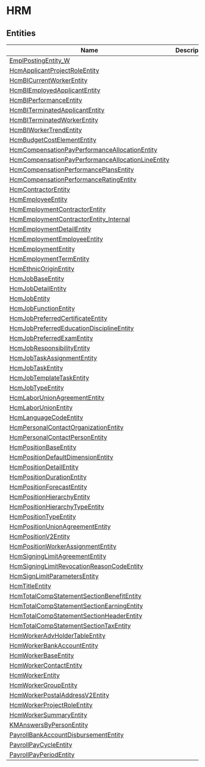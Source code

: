 
# HRM


## Entities

|Name|Description|
|---|---|
|[EmplPostingEntity_W](EmplPostingEntity_W.cdm.json)||
|[HcmApplicantProjectRoleEntity](HcmApplicantProjectRoleEntity.cdm.json)||
|[HcmBICurrentWorkerEntity](HcmBICurrentWorkerEntity.cdm.json)||
|[HcmBIEmployedApplicantEntity](HcmBIEmployedApplicantEntity.cdm.json)||
|[HcmBIPerformanceEntity](HcmBIPerformanceEntity.cdm.json)||
|[HcmBITerminatedApplicantEntity](HcmBITerminatedApplicantEntity.cdm.json)||
|[HcmBITerminatedWorkerEntity](HcmBITerminatedWorkerEntity.cdm.json)||
|[HcmBIWorkerTrendEntity](HcmBIWorkerTrendEntity.cdm.json)||
|[HcmBudgetCostElementEntity](HcmBudgetCostElementEntity.cdm.json)||
|[HcmCompensationPayPerformanceAllocationEntity](HcmCompensationPayPerformanceAllocationEntity.cdm.json)||
|[HcmCompensationPayPerformanceAllocationLineEntity](HcmCompensationPayPerformanceAllocationLineEntity.cdm.json)||
|[HcmCompensationPerformancePlansEntity](HcmCompensationPerformancePlansEntity.cdm.json)||
|[HcmCompensationPerformanceRatingEntity](HcmCompensationPerformanceRatingEntity.cdm.json)||
|[HcmContractorEntity](HcmContractorEntity.cdm.json)||
|[HcmEmployeeEntity](HcmEmployeeEntity.cdm.json)||
|[HcmEmploymentContractorEntity](HcmEmploymentContractorEntity.cdm.json)||
|[HcmEmploymentContractorEntity_Internal](HcmEmploymentContractorEntity_Internal.cdm.json)||
|[HcmEmploymentDetailEntity](HcmEmploymentDetailEntity.cdm.json)||
|[HcmEmploymentEmployeeEntity](HcmEmploymentEmployeeEntity.cdm.json)||
|[HcmEmploymentEntity](HcmEmploymentEntity.cdm.json)||
|[HcmEmploymentTermEntity](HcmEmploymentTermEntity.cdm.json)||
|[HcmEthnicOriginEntity](HcmEthnicOriginEntity.cdm.json)||
|[HcmJobBaseEntity](HcmJobBaseEntity.cdm.json)||
|[HcmJobDetailEntity](HcmJobDetailEntity.cdm.json)||
|[HcmJobEntity](HcmJobEntity.cdm.json)||
|[HcmJobFunctionEntity](HcmJobFunctionEntity.cdm.json)||
|[HcmJobPreferredCertificateEntity](HcmJobPreferredCertificateEntity.cdm.json)||
|[HcmJobPreferredEducationDisciplineEntity](HcmJobPreferredEducationDisciplineEntity.cdm.json)||
|[HcmJobPreferredExamEntity](HcmJobPreferredExamEntity.cdm.json)||
|[HcmJobResponsibilityEntity](HcmJobResponsibilityEntity.cdm.json)||
|[HcmJobTaskAssignmentEntity](HcmJobTaskAssignmentEntity.cdm.json)||
|[HcmJobTaskEntity](HcmJobTaskEntity.cdm.json)||
|[HcmJobTemplateTaskEntity](HcmJobTemplateTaskEntity.cdm.json)||
|[HcmJobTypeEntity](HcmJobTypeEntity.cdm.json)||
|[HcmLaborUnionAgreementEntity](HcmLaborUnionAgreementEntity.cdm.json)||
|[HcmLaborUnionEntity](HcmLaborUnionEntity.cdm.json)||
|[HcmLanguageCodeEntity](HcmLanguageCodeEntity.cdm.json)||
|[HcmPersonalContactOrganizationEntity](HcmPersonalContactOrganizationEntity.cdm.json)||
|[HcmPersonalContactPersonEntity](HcmPersonalContactPersonEntity.cdm.json)||
|[HcmPositionBaseEntity](HcmPositionBaseEntity.cdm.json)||
|[HcmPositionDefaultDimensionEntity](HcmPositionDefaultDimensionEntity.cdm.json)||
|[HcmPositionDetailEntity](HcmPositionDetailEntity.cdm.json)||
|[HcmPositionDurationEntity](HcmPositionDurationEntity.cdm.json)||
|[HcmPositionForecastEntity](HcmPositionForecastEntity.cdm.json)||
|[HcmPositionHierarchyEntity](HcmPositionHierarchyEntity.cdm.json)||
|[HcmPositionHierarchyTypeEntity](HcmPositionHierarchyTypeEntity.cdm.json)||
|[HcmPositionTypeEntity](HcmPositionTypeEntity.cdm.json)||
|[HcmPositionUnionAgreementEntity](HcmPositionUnionAgreementEntity.cdm.json)||
|[HcmPositionV2Entity](HcmPositionV2Entity.cdm.json)||
|[HcmPositionWorkerAssignmentEntity](HcmPositionWorkerAssignmentEntity.cdm.json)||
|[HcmSigningLimitAgreementEntity](HcmSigningLimitAgreementEntity.cdm.json)||
|[HcmSigningLimitRevocationReasonCodeEntity](HcmSigningLimitRevocationReasonCodeEntity.cdm.json)||
|[HcmSignLimitParametersEntity](HcmSignLimitParametersEntity.cdm.json)||
|[HcmTitleEntity](HcmTitleEntity.cdm.json)||
|[HcmTotalCompStatementSectionBenefitEntity](HcmTotalCompStatementSectionBenefitEntity.cdm.json)||
|[HcmTotalCompStatementSectionEarningEntity](HcmTotalCompStatementSectionEarningEntity.cdm.json)||
|[HcmTotalCompStatementSectionHeaderEntity](HcmTotalCompStatementSectionHeaderEntity.cdm.json)||
|[HcmTotalCompStatementSectionTaxEntity](HcmTotalCompStatementSectionTaxEntity.cdm.json)||
|[HcmWorkerAdvHolderTableEntity](HcmWorkerAdvHolderTableEntity.cdm.json)||
|[HcmWorkerBankAccountEntity](HcmWorkerBankAccountEntity.cdm.json)||
|[HcmWorkerBaseEntity](HcmWorkerBaseEntity.cdm.json)||
|[HcmWorkerContactEntity](HcmWorkerContactEntity.cdm.json)||
|[HcmWorkerEntity](HcmWorkerEntity.cdm.json)||
|[HcmWorkerGroupEntity](HcmWorkerGroupEntity.cdm.json)||
|[HcmWorkerPostalAddressV2Entity](HcmWorkerPostalAddressV2Entity.cdm.json)||
|[HcmWorkerProjectRoleEntity](HcmWorkerProjectRoleEntity.cdm.json)||
|[HcmWorkerSummaryEntity](HcmWorkerSummaryEntity.cdm.json)||
|[KMAnswersByPersonEntity](KMAnswersByPersonEntity.cdm.json)||
|[PayrollBankAccountDisbursementEntity](PayrollBankAccountDisbursementEntity.cdm.json)||
|[PayrollPayCycleEntity](PayrollPayCycleEntity.cdm.json)||
|[PayrollPayPeriodEntity](PayrollPayPeriodEntity.cdm.json)||
